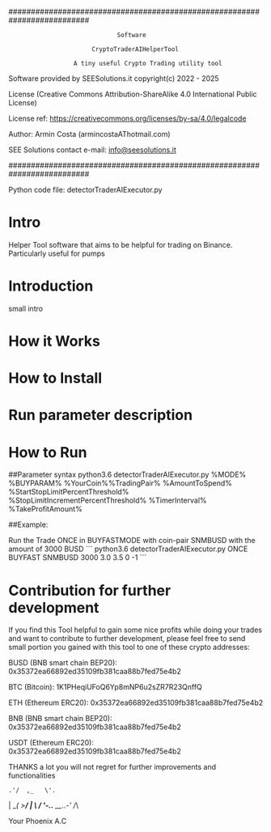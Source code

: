 ##########################################################################

                                  Software
                                      
                           CryptoTraderAIHelperTool
                                        
                      A tiny useful Crypto Trading utility tool
   




 Software provided by SEESolutions.it
 copyright(c) 2022 - 2025

 License (Creative Commons Attribution-ShareAlike 4.0 International Public License)
 
 License ref: https://creativecommons.org/licenses/by-sa/4.0/legalcode


 Author: Armin Costa (armincostaAThotmail.com) 
 
 SEE Solutions contact e-mail: info@seesolutions.it

##########################################################################


Python code file: detectorTraderAIExecutor.py



# Intro

 Helper Tool software that aims to be helpful for trading on Binance. Particularly useful for pumps
 

 # Introduction
 
 small intro
 
 
 # How it Works
 
 
 # How to Install
 
 
 # Run parameter description
 
 
 # How to Run
 

 ##Parameter syntax
 python3.6 detectorTraderAIExecutor.py %MODE% %BUYPARAM% %YourCoin%%TradingPair% %AmountToSpend% %StartStopLimitPercentThreshold% %StopLimitIncrementPercentThreshold% %TimerInterval% %TakeProfitAmount%

 ##Example:

 Run the Trade ONCE in BUYFASTMODE with coin-pair SNMBUSD with the amount of 3000 BUSD 
  ´´´
  python3.6 detectorTraderAIExecutor.py ONCE BUYFAST SNMBUSD 3000 3.0 3.5 0 -1
  ´´´
 


 # Contribution for further development
 
  If you find this Tool helpful to gain some nice $%$ profits while doing your trades and want to contribute to further development, please feel free to send small portion you gained with this tool to one of these crypto addresses:
 
 BUSD (BNB smart chain BEP20): 0x35372ea66892ed35109fb381caa88b7fed75e4b2
 
 BTC (Bitcoin):          1K1PHeqiUFoQ6Yp8mNP6u2sZR7R23QnffQ
 
 ETH (Ethereum ERC20):   0x35372ea66892ed35109fb381caa88b7fed75e4b2
 
 BNB (BNB smart chain BEP20):        0x35372ea66892ed35109fb381caa88b7fed75e4b2
 
 USDT (Ethereum ERC20): 0x35372ea66892ed35109fb381caa88b7fed75e4b2
 
 
 THANKS a lot you will not regret for further improvements and functionalities
 

 
    .'/  ,_   \'.
   |  \__( >__/  |
   \             /
    '-..__ __..-'
         /_\
 
 
Your Phoenix
A.C
